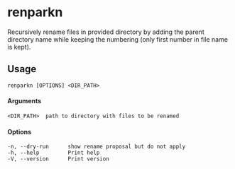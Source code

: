 # renparkn
Recursively rename files in provided directory by adding the parent directory name while keeping the numbering (only first number in file name is kept).

## Usage
```
renparkn [OPTIONS] <DIR_PATH>
```

#### Arguments
```
<DIR_PATH>  path to directory with files to be renamed
```

#### Options
```
-n, --dry-run      show rename proposal but do not apply
-h, --help         Print help
-V, --version      Print version
```
